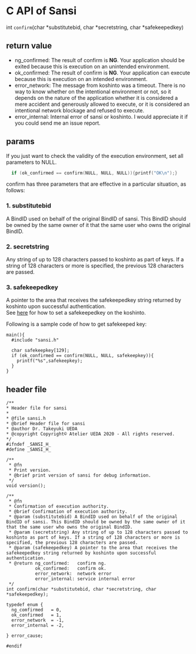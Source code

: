 # C API of Sansi

int ``confirm``(char *substitutebid, char *secretstring, char *safekeepedkey)  

## return value

- ng_confirmed: The result of confirm is **NG**. Your application should be exited because this is execution on an unintended environment.
- ok_confirmed: The result of confirm is **NG**. Your application can execute because this is execution on an intended environment.
- error_network: The message from koshinto was a timeout. There is no way to know whether on the intentional environment or not, so it depends on the nature of the application whether it is considered a mere accident and generously allowed to execute, or it is considered an intentional network blockage and refused to execute.
- error_internal: Internal error of sansi or koshinto. 
I would appreciate it if you could send me an issue report.

## params
If you just want to check the validity of the execution environment, set all parameters to NULL.

```c
  if (ok_confirmed == confirm(NULL, NULL, NULL)){printf("OK\n");}
```

confirm has three parameters that are effective in a particular situation, as follows:

### 1. substitutebid
A BindID used on behalf of the original BindID of sansi. This BindID should be owned by the same owner of it that the same user who owns the original BindID.

### 2. secretstring
Any string of up to 128 characters passed to koshinto as part of keys. If a string of 128 characters or more is specified, the previous 128 characters are passed.

### 3. safekeepedkey
A pointer to the area that receives the safekeepedkey string returned by koshinto upon successful authentication.  
See [here](/docs/users-manual/binds/safekeeping) for how to set a safekeepedkey on the koshinto.

Following is a sample code of how to get safekeeped key:

```c:
main(){
  #include "sansi.h"

  char safekeepkey[129]; 
  if (ok_confirmed == confirm(NULL, NULL, safekeepkey)){
    printf("%s",safekeepkey);
  }
}
```

## header file
```c:
/**
* Header file for sansi
* 
* @file sansi.h
* @brief Header file for sansi
* @author Dr. Takeyuki UEDA
* @copyright Copyright© Atelier UEDA 2020 - All rights reserved.
*/
#ifndef _SANSI_H_
#define _SANSI_H_

/**
 * @fn
 * Print version.
 * @brief print version of sansi for debug information.
 */
void version();

/**
 * @fn
 * Confirmation of execution authority.
 * @brief Confirmation of execution authority.
 * @param (substitutebid) A BindID used on behalf of the original BindID of sansi. This BindID should be owned by the same owner of it that the same user who owns the original BindID.
 * @param (secretstring) Any string of up to 128 characters passed to koshinto as part of keys. If a string of 128 characters or more is specified, the previous 128 characters are passed.
 * @param (safekeepedkey) A pointer to the area that receives the safekeepedkey string returned by koshinto upon successful authentication.
 * @return ng_confirmed:   confirm ng.
           ok_confirmed:   confirm ok.
           error_network:  network error
           error_internal: service internal error
 */
int confirm(char *substitutebid, char *secretstring, char *safekeepedkey);

typedef enum {
  ng_comfirmed   = 0,
  ok_confirmed   = 1,
  error_network  = -1,
  error_internal = -2,

} error_cause;

#endif
```